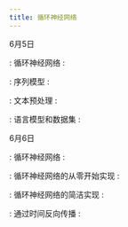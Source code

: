 ```yaml
---
title: 循环神经网络
---
```


6月5日

: 循环神经网络
  : [<span class="iconfont icon-xiaoshuo-copy"></span>](https://zh-v2.d2l.ai/chapter_recurrent-neural-networks/index.html)

: 序列模型
  : [<span class="iconfont icon-xiaoshuo-copy"></span>](https://zh-v2.d2l.ai/chapter_recurrent-neural-networks/sequence.html)

: 文本预处理
  : [<span class="iconfont icon-xiaoshuo-copy"></span>](https://zh-v2.d2l.ai/chapter_recurrent-neural-networks/text-preprocessing.html)

: 语言模型和数据集
  : [<span class="iconfont icon-xiaoshuo-copy"></span>](https://zh-v2.d2l.ai/chapter_recurrent-neural-networks/language-models-and-dataset.html)


6月6日

: 循环神经网络
  : [<span class="iconfont icon-xiaoshuo-copy"></span>](https://zh-v2.d2l.ai/chapter_recurrent-neural-networks/rnn.html)

: 循环神经网络的从零开始实现
  : [<span class="iconfont icon-xiaoshuo-copy"></span>](https://zh-v2.d2l.ai/chapter_recurrent-neural-networks/rnn-scratch.html)

: 循环神经网络的简洁实现
  : [<span class="iconfont icon-xiaoshuo-copy"></span>](https://zh-v2.d2l.ai/chapter_recurrent-neural-networks/rnn-concise.html)

: 通过时间反向传播
  : [<span class="iconfont icon-xiaoshuo-copy"></span>](https://zh-v2.d2l.ai/chapter_recurrent-neural-networks/bptt.html)

